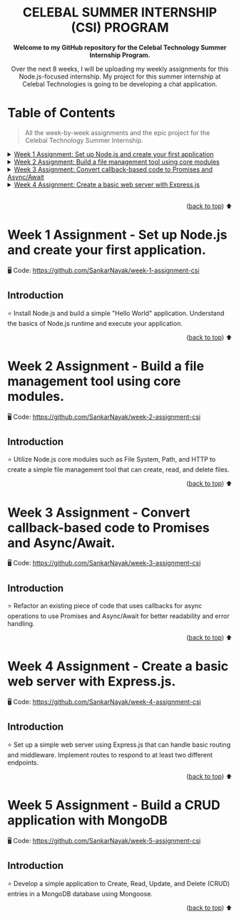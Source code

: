 <div align="center">
<h1> CELEBAL SUMMER INTERNSHIP (CSI) PROGRAM </h1>


<p align="center"><strong>Welcome to my GitHub repository for the Celebal Technology Summer Internship Program.
</strong></p>

Over the next 8 weeks, I will be uploading my weekly assignments for this Node.js-focused internship.
My project for this summer internship at Celebal Technologies is going to be developing a chat application.
</div>

# Table of Contents

> All the week-by-week assignments and the epic project for the Celebal Technology Summer Internship.

<details>
<summary>
<a href="#week-1-assignment---set-up-nodejs-and-create-your-first-application">Week 1 Assignment: Set up Node.js and create your first application</a>
</summary>
  <ol>
    <li><a href="#introduction">Introduction</a></li>
  </ol>
</details>

<details>
<summary>
<a href="#week-2-assignment---build-a-file-management-tool-using-core-modules">Week 2 Assignment: Build a file management tool using core modules</a>
</summary>
  <ol>
    <li><a href="#introduction-1">Introduction</a></li>
  </ol>
</details>

<details>
<summary>
<a href="#week-3-assignment---convert-callback-based-code-to-promises-and-asyncawait">Week 3 Assignment: Convert callback-based code to Promises and Async/Await</a>
</summary>
  <ol>
    <li><a href="#introduction-2">Introduction</a></li>
  </ol>
</details>

<details>
<summary>
<a href="#week-4-assignment---create-a-basic-web-server-with-expressjs">Week 4 Assignment: Create a basic web server with Express.js</a>
</summary>
  <ol>
    <li><a href="#introduction-3">Introduction</a></li>
  </ol>
</details>

<br/>

<p align="right">(<a href="#table-of-contents">back to top</a>) ⬆️</p>

# Week 1 Assignment - Set up Node.js and create your first application.

🖥️ Code: https://github.com/SankarNayak/week-1-assignment-csi

## Introduction

⭐️ Install Node.js and build a simple "Hello World" application. Understand the basics of Node.js runtime and execute your application.

<p align="right">(<a href="#table-of-contents">back to top</a>) ⬆️</p>

# Week 2 Assignment - Build a file management tool using core modules.

🖥️ Code: https://github.com/SankarNayak/week-2-assignment-csi

## Introduction

⭐️ Utilize Node.js core modules such as File System, Path, and HTTP to create a simple file management tool that can create, read, and delete files.

<p align="right">(<a href="#table-of-contents">back to top</a>) ⬆️</p>

# Week 3 Assignment - Convert callback-based code to Promises and Async/Await.

🖥️ Code: https://github.com/SankarNayak/week-3-assignment-csi

## Introduction

⭐️ Refactor an existing piece of code that uses callbacks for async operations to use Promises and Async/Await for better readability and error handling.

<p align="right">(<a href="#table-of-contents">back to top</a>) ⬆️</p>

# Week 4 Assignment - Create a basic web server with Express.js.

🖥️ Code: https://github.com/SankarNayak/week-4-assignment-csi

## Introduction

⭐️ Set up a simple web server using Express.js that can handle basic routing and middleware. Implement routes to respond to at least two different endpoints.

<p align="right">(<a href="#table-of-contents">back to top</a>) ⬆️</p>

# Week 5 Assignment - Build a CRUD application with MongoDB

🖥️ Code: https://github.com/SankarNayak/week-5-assignment-csi

## Introduction

⭐️ Develop a simple application to Create, Read, Update, and Delete (CRUD) entries in a MongoDB database using Mongoose.

<p align="right">(<a href="#table-of-contents">back to top</a>) ⬆️</p>
